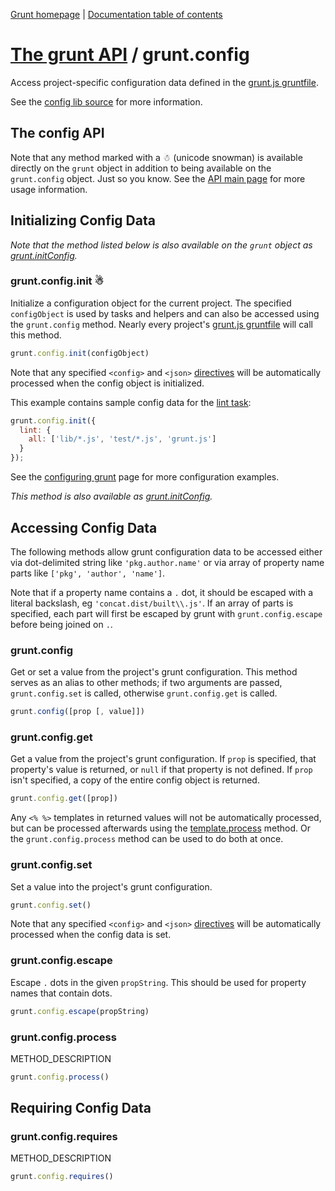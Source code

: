 [Grunt homepage](https://github.com/cowboy/grunt) | [Documentation table of contents](toc.md)

# [The grunt API](api.md) / grunt.config

Access project-specific configuration data defined in the [grunt.js gruntfile](configuring.md).

See the [config lib source](../lib/grunt/config.js) for more information.

## The config API

Note that any method marked with a ☃ (unicode snowman) is available directly on the `grunt` object in addition to being available on the `grunt.config` object. Just so you know. See the [API main page](api.md) for more usage information.

## Initializing Config Data
_Note that the method listed below is also available on the `grunt` object as [grunt.initConfig](api.md)._

### grunt.config.init ☃
Initialize a configuration object for the current project. The specified `configObject` is used by tasks and helpers and can also be accessed using the `grunt.config` method. Nearly every project's [grunt.js gruntfile](configuring.md) will call this method.

```javascript
grunt.config.init(configObject)
```

Note that any specified `<config>` and `<json>` [directives](api_task.md) will be automatically processed when the config object is initialized.

This example contains sample config data for the [lint task](task_lint.md):

```javascript
grunt.config.init({
  lint: {
    all: ['lib/*.js', 'test/*.js', 'grunt.js']
  }
});
```

See the [configuring grunt](configuring.md) page for more configuration examples.

_This method is also available as [grunt.initConfig](api.md)._


## Accessing Config Data
The following methods allow grunt configuration data to be accessed either via dot-delimited string like `'pkg.author.name'` or via array of property name parts like `['pkg', 'author', 'name']`.

Note that if a property name contains a `.` dot, it should be escaped with a literal backslash, eg `'concat.dist/built\\.js'`. If an array of parts is specified, each part will first be escaped by grunt with `grunt.config.escape` before being joined on `.`.

### grunt.config
Get or set a value from the project's grunt configuration. This method serves as an alias to other methods; if two arguments are passed, `grunt.config.set` is called, otherwise `grunt.config.get` is called.

```javascript
grunt.config([prop [, value]])
```

### grunt.config.get
Get a value from the project's grunt configuration. If `prop` is specified, that property's value is returned, or `null` if that property is not defined. If `prop` isn't specified, a copy of the entire config object is returned.

```javascript
grunt.config.get([prop])
```

Any `<% %>` templates in returned values will not be automatically processed, but can be processed afterwards using the [template.process](api_template.md) method. Or the `grunt.config.process` method can be used to do both at once.

### grunt.config.set
Set a value into the project's grunt configuration.

```javascript
grunt.config.set()
```

Note that any specified `<config>` and `<json>` [directives](api_task.md) will be automatically processed when the config data is set.

### grunt.config.escape
Escape `.` dots in the given `propString`. This should be used for property names that contain dots.

```javascript
grunt.config.escape(propString)
```

### grunt.config.process
METHOD_DESCRIPTION

```javascript
grunt.config.process()
```

## Requiring Config Data

### grunt.config.requires
METHOD_DESCRIPTION

```javascript
grunt.config.requires()
```
